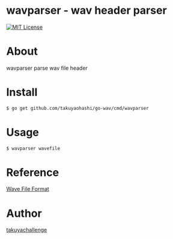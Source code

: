 wavparser - wav header parser
===
[![MIT License](http://img.shields.io/badge/license-MIT-blue.svg?style=flat)](LICENSE)

# About
wavparser parse wav file header

# Install

```bash
$ go get github.com/takuyaohashi/go-wav/cmd/wavparser
```

# Usage

```bash
$ wavparser wavefile 
```

# Reference

[Wave File Format](http://soundfile.sapp.org/doc/WaveFormat/)

# Author

[takuyachallenge](https://twitter.com/takuyachallenge)
